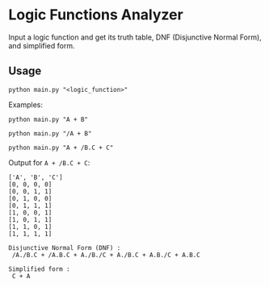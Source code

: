 # Logic Functions Analyzer

Input a logic function and get its truth table, DNF (Disjunctive Normal Form), and simplified form.

## Usage

```python main.py "<logic_function>"```

Examples:

```python main.py "A + B"```

```python main.py "/A + B"```

```python main.py "A + /B.C + C"```

Output for `A + /B.C + C`:

```
['A', 'B', 'C']
[0, 0, 0, 0]
[0, 0, 1, 1]
[0, 1, 0, 0]
[0, 1, 1, 1]
[1, 0, 0, 1]
[1, 0, 1, 1]
[1, 1, 0, 1]
[1, 1, 1, 1]

Disjunctive Normal Form (DNF) : 
 /A./B.C + /A.B.C + A./B./C + A./B.C + A.B./C + A.B.C

Simplified form : 
 C + A
```